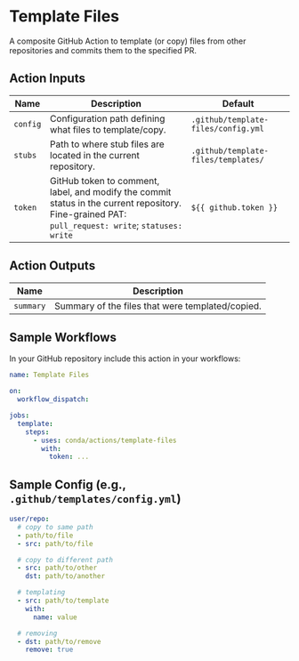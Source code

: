 # Template Files

A composite GitHub Action to template (or copy) files from other repositories and
commits them to the specified PR.

## Action Inputs

| Name | Description | Default |
|------|-------------|---------|
| `config` | Configuration path defining what files to template/copy. | `.github/template-files/config.yml` |
| `stubs` | Path to where stub files are located in the current repository. | `.github/template-files/templates/` |
| `token` | GitHub token to comment, label, and modify the commit status in the current repository.<br>Fine-grained PAT: `pull_request: write`; `statuses: write` | `${{ github.token }}` |

## Action Outputs

| Name | Description |
|------|-------------|
| `summary` | Summary of the files that were templated/copied. |

## Sample Workflows

In your GitHub repository include this action in your workflows:

```yaml
name: Template Files

on:
  workflow_dispatch:

jobs:
  template:
    steps:
      - uses: conda/actions/template-files
        with:
          token: ...
```

## Sample Config (e.g., `.github/templates/config.yml`)

```yaml
user/repo:
  # copy to same path
  - path/to/file
  - src: path/to/file

  # copy to different path
  - src: path/to/other
    dst: path/to/another

  # templating
  - src: path/to/template
    with:
      name: value

  # removing
  - dst: path/to/remove
    remove: true
```
